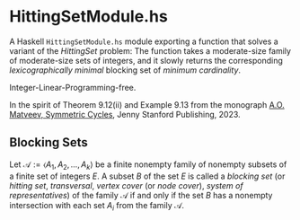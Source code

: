 # HittingSetModule.hs #

A Haskell `HittingSetModule.hs` module exporting a function that solves a variant of the *HittingSet* problem: The function takes a moderate-size family 
of moderate-size sets of integers, and it slowly returns the corresponding *lexicographically minimal* blocking set of *minimum cardinality*. 

Integer-Linear-Programming-free.

In the spirit of Theorem 9.12(ii) and Example 9.13 from the monograph [A.O. Matveev, Symmetric Cycles](https://www.jennystanford.com/), Jenny Stanford Publishing, 2023.

## Blocking Sets ##

Let $\mathcal{A} := \langle A_1, A_2, ..., A_k\rangle$ be a finite nonempty family of nonempty subsets of a finite set of integers $E$.
A subset $B$ of the set $E$ is called a *blocking set* (or *hitting set*, *transversal*, *vertex cover* (or *node cover*), 
*system of representatives*) of the family $\mathcal{A}$ if and only if the set $B$ has a nonempty
intersection with each set $A_i$ from the family $\mathcal{A}$.
